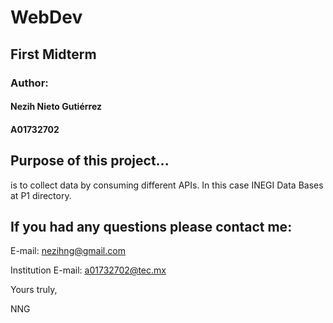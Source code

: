 # WebDev

## First Midterm 
### Author: 
#### Nezih Nieto Gutiérrez
#### A01732702

## Purpose of this project...
is to collect data by consuming different APIs. In this case INEGI Data Bases at P1 directory.

## If you had any questions please contact me:
E-mail: nezihng@gmail.com

Institution E-mail: a01732702@tec.mx

Yours truly,

NNG

